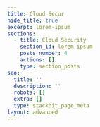 ```yaml
---
title: Cloud Secur
hide_title: true
excerpt: lorem-ipsum
sections:
  - title: Cloud Security
    section_id: lorem-ipsum
    posts_number: 4
    actions: []
    type: section_posts
seo:
  title: ''
  description: ''
  robots: []
  extra: []
  type: stackbit_page_meta
layout: advanced
---
```

